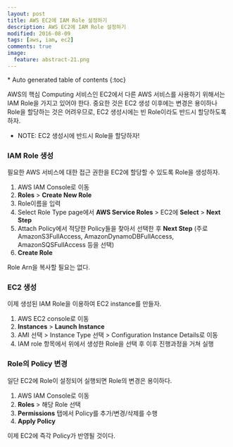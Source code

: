 ```yaml
---
layout: post
title: AWS EC2에 IAM Role 설정하기 
description: AWS EC2에 IAM Role 설정하기 
modified: 2016-08-09
tags: [aws, iam, ec2]
comments: true
image:
  feature: abstract-21.png
---
```


<section id="table-of-contents" class="toc">
<div id="drawer" markdown="1">
*  Auto generated table of contents
{:toc}
</div>
</section><!-- /#table-of-contents -->

AWS의 핵심 Computing 서비스인 EC2에서 다른 AWS 서비스를 사용하기 위해서는 IAM Role을 가지고 있어야 한다. 
중요한 것은 EC2 생성 이후에는 변경은 용이하나 Role을 할당하는 것은 어려우므로, EC2 생성시에는 빈 Role이라도 반드시 할당하도록 하자.

- NOTE: EC2 생성시에 반드시 Role을 할당하자!

### IAM Role 생성

필요한 AWS 서비스에 대한 접근 권한을 EC2에 할당할 수 있도록 Role을 생성하자. 

1. AWS IAM Console로 이동
2. **Roles** > **Create New Role**
3. Role이름을 입력
4. Select Role Type page에서 **AWS Service Roles** >  EC2에 **Select** > **Next Step**
5. Attach Policy에서 적당한 Policy들을 찾아서 선택한 후 **Next Step** (주로 AmazonS3FullAccess, AmazonDynamoDBFullAccess, AmazonSQSFullAccess 등을 선택)
6. **Create Role**

Role Arn을 복사할 필요는 없다.  

### EC2 생성 

이제 생성된 IAM Role을 이용하여 EC2 instance를 만들자. 

1. AWS EC2 console로 이동
2. **Instances** > **Launch Instance** 
3. AMI 선택 > Instance Type 선택 > Configuration Instance Details로 이동
4. IAM role 항목에서 위에서 생성한 Role을 선택 후 이후 진행과정을 거쳐 실행

### Role의 Policy 변경

일단 EC2에 Role이 설정되어 실행되면 Role의 변경은 용이하다. 

1. AWS IAM Console로 이동
2. **Roles** > 해당 Role 선택
3. **Permissions** 탭에서 Policy를 추가/변경/삭제를 수행
4. **Apply Policy**

이제 EC2에 즉각 Policy가 반영될 것이다. 
